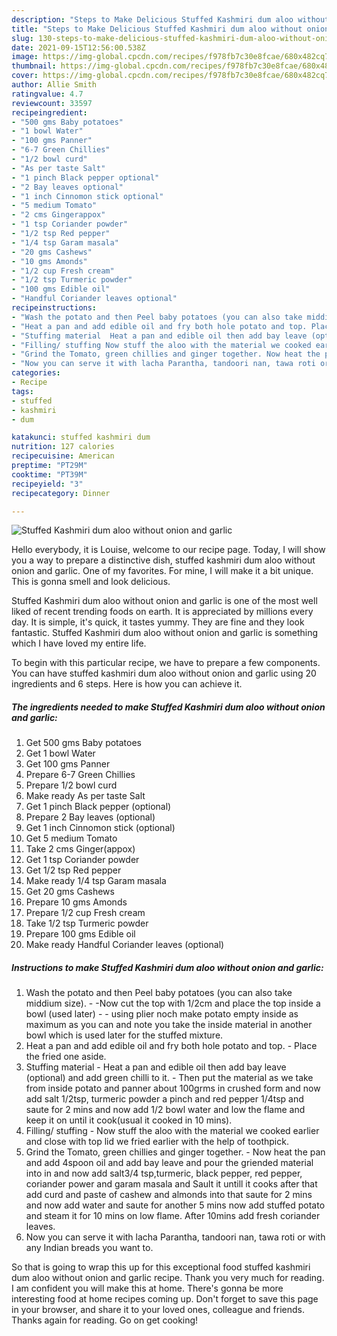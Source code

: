 ```yaml
---
description: "Steps to Make Delicious Stuffed Kashmiri dum aloo without onion and garlic"
title: "Steps to Make Delicious Stuffed Kashmiri dum aloo without onion and garlic"
slug: 130-steps-to-make-delicious-stuffed-kashmiri-dum-aloo-without-onion-and-garlic
date: 2021-09-15T12:56:00.538Z
image: https://img-global.cpcdn.com/recipes/f978fb7c30e8fcae/680x482cq70/stuffed-kashmiri-dum-aloo-without-onion-and-garlic-recipe-main-photo.jpg
thumbnail: https://img-global.cpcdn.com/recipes/f978fb7c30e8fcae/680x482cq70/stuffed-kashmiri-dum-aloo-without-onion-and-garlic-recipe-main-photo.jpg
cover: https://img-global.cpcdn.com/recipes/f978fb7c30e8fcae/680x482cq70/stuffed-kashmiri-dum-aloo-without-onion-and-garlic-recipe-main-photo.jpg
author: Allie Smith
ratingvalue: 4.7
reviewcount: 33597
recipeingredient:
- "500 gms Baby potatoes"
- "1 bowl Water"
- "100 gms Panner"
- "6-7 Green Chillies"
- "1/2 bowl curd"
- "As per taste Salt"
- "1 pinch Black pepper optional"
- "2 Bay leaves optional"
- "1 inch Cinnomon stick optional"
- "5 medium Tomato"
- "2 cms Gingerappox"
- "1 tsp Coriander powder"
- "1/2 tsp Red pepper"
- "1/4 tsp Garam masala"
- "20 gms Cashews"
- "10 gms Amonds"
- "1/2 cup Fresh cream"
- "1/2 tsp Turmeric powder"
- "100 gms Edible oil"
- "Handful Coriander leaves optional"
recipeinstructions:
- "Wash the potato and then Peel baby potatoes (you can also take middium size). -Now cut the top with 1/2cm and place the top inside a bowl (used later) - using plier noch make potato empty inside as maximum as you can and note you take the inside material in another bowl which is used later for the stuffed mixture."
- "Heat a pan and add edible oil and fry both hole potato and top. Place the fried one aside."
- "Stuffing material  Heat a pan and edible oil then add bay leave (optional) and add green chilli to it.  Then put the material as we take from inside potato and panner about 100grms in crushed form and now add salt 1/2tsp, turmeric powder a pinch and red pepper 1/4tsp and saute for 2 mins and now add 1/2 bowl water and low the flame and keep it on until it cook(usual it cooked in 10 mins)."
- "Filling/ stuffing Now stuff the aloo with the material we cooked earlier and close with top lid we fried earlier with the help of toothpick."
- "Grind the Tomato, green chillies and ginger together. Now heat the pan and add 4spoon oil and add bay leave and pour the griended material into in and now add salt3/4 tsp,turmeric, black pepper, red pepper, coriander power and garam masala and Sault it untill it cooks after that add curd and paste of cashew and almonds into that saute for 2 mins and now add water and saute for another 5 mins now add stuffed potato and steam it for 10 mins on low flame. After 10mins add fresh coriander leaves."
- "Now you can serve it with lacha Parantha, tandoori nan, tawa roti or with any Indian breads you want to."
categories:
- Recipe
tags:
- stuffed
- kashmiri
- dum

katakunci: stuffed kashmiri dum 
nutrition: 127 calories
recipecuisine: American
preptime: "PT29M"
cooktime: "PT39M"
recipeyield: "3"
recipecategory: Dinner

---
```



![Stuffed Kashmiri dum aloo without onion and garlic](https://img-global.cpcdn.com/recipes/f978fb7c30e8fcae/680x482cq70/stuffed-kashmiri-dum-aloo-without-onion-and-garlic-recipe-main-photo.jpg)

Hello everybody, it is Louise, welcome to our recipe page. Today, I will show you a way to prepare a distinctive dish, stuffed kashmiri dum aloo without onion and garlic. One of my favorites. For mine, I will make it a bit unique. This is gonna smell and look delicious.



Stuffed Kashmiri dum aloo without onion and garlic is one of the most well liked of recent trending foods on earth. It is appreciated by millions every day. It is simple, it's quick, it tastes yummy. They are fine and they look fantastic. Stuffed Kashmiri dum aloo without onion and garlic is something which I have loved my entire life.


To begin with this particular recipe, we have to prepare a few components. You can have stuffed kashmiri dum aloo without onion and garlic using 20 ingredients and 6 steps. Here is how you can achieve it.

<!--inarticleads1-->

##### The ingredients needed to make Stuffed Kashmiri dum aloo without onion and garlic:

1. Get 500 gms Baby potatoes
1. Get 1 bowl Water
1. Get 100 gms Panner
1. Prepare 6-7 Green Chillies
1. Prepare 1/2 bowl curd
1. Make ready As per taste Salt
1. Get 1 pinch Black pepper (optional)
1. Prepare 2 Bay leaves (optional)
1. Get 1 inch Cinnomon stick (optional)
1. Get 5 medium Tomato
1. Take 2 cms Ginger(appox)
1. Get 1 tsp Coriander powder
1. Get 1/2 tsp Red pepper
1. Make ready 1/4 tsp Garam masala
1. Get 20 gms Cashews
1. Prepare 10 gms Amonds
1. Prepare 1/2 cup Fresh cream
1. Take 1/2 tsp Turmeric powder
1. Prepare 100 gms Edible oil
1. Make ready Handful Coriander leaves (optional)




<!--inarticleads2-->

##### Instructions to make Stuffed Kashmiri dum aloo without onion and garlic:

1. Wash the potato and then Peel baby potatoes (you can also take middium size). - -Now cut the top with 1/2cm and place the top inside a bowl (used later) - - using plier noch make potato empty inside as maximum as you can and note you take the inside material in another bowl which is used later for the stuffed mixture.
1. Heat a pan and add edible oil and fry both hole potato and top. - Place the fried one aside.
1. Stuffing material  - Heat a pan and edible oil then add bay leave (optional) and add green chilli to it.  - Then put the material as we take from inside potato and panner about 100grms in crushed form and now add salt 1/2tsp, turmeric powder a pinch and red pepper 1/4tsp and saute for 2 mins and now add 1/2 bowl water and low the flame and keep it on until it cook(usual it cooked in 10 mins).
1. Filling/ stuffing - Now stuff the aloo with the material we cooked earlier and close with top lid we fried earlier with the help of toothpick.
1. Grind the Tomato, green chillies and ginger together. - Now heat the pan and add 4spoon oil and add bay leave and pour the griended material into in and now add salt3/4 tsp,turmeric, black pepper, red pepper, coriander power and garam masala and Sault it untill it cooks after that add curd and paste of cashew and almonds into that saute for 2 mins and now add water and saute for another 5 mins now add stuffed potato and steam it for 10 mins on low flame. After 10mins add fresh coriander leaves.
1. Now you can serve it with lacha Parantha, tandoori nan, tawa roti or with any Indian breads you want to.




So that is going to wrap this up for this exceptional food stuffed kashmiri dum aloo without onion and garlic recipe. Thank you very much for reading. I am confident you will make this at home. There's gonna be more interesting food at home recipes coming up. Don't forget to save this page in your browser, and share it to your loved ones, colleague and friends. Thanks again for reading. Go on get cooking!
